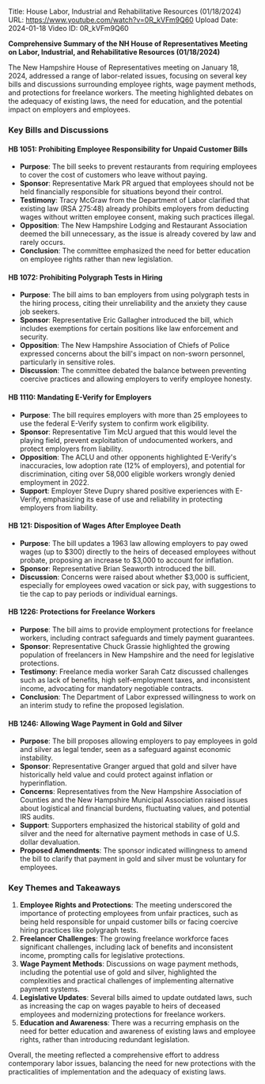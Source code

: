 Title: House Labor, Industrial and Rehabilitative Resources (01/18/2024)
URL: https://www.youtube.com/watch?v=0R_kVFm9Q60
Upload Date: 2024-01-18
Video ID: 0R_kVFm9Q60

**Comprehensive Summary of the NH House of Representatives Meeting on Labor, Industrial, and Rehabilitative Resources (01/18/2024)**

The New Hampshire House of Representatives meeting on January 18, 2024, addressed a range of labor-related issues, focusing on several key bills and discussions surrounding employee rights, wage payment methods, and protections for freelance workers. The meeting highlighted debates on the adequacy of existing laws, the need for education, and the potential impact on employers and employees.

### **Key Bills and Discussions**

#### **HB 1051: Prohibiting Employee Responsibility for Unpaid Customer Bills**
- **Purpose**: The bill seeks to prevent restaurants from requiring employees to cover the cost of customers who leave without paying.
- **Sponsor**: Representative Mark PR argued that employees should not be held financially responsible for situations beyond their control.
- **Testimony**: Tracy McGraw from the Department of Labor clarified that existing law (RSA 275:48) already prohibits employers from deducting wages without written employee consent, making such practices illegal.
- **Opposition**: The New Hampshire Lodging and Restaurant Association deemed the bill unnecessary, as the issue is already covered by law and rarely occurs.
- **Conclusion**: The committee emphasized the need for better education on employee rights rather than new legislation.

#### **HB 1072: Prohibiting Polygraph Tests in Hiring**
- **Purpose**: The bill aims to ban employers from using polygraph tests in the hiring process, citing their unreliability and the anxiety they cause job seekers.
- **Sponsor**: Representative Eric Gallagher introduced the bill, which includes exemptions for certain positions like law enforcement and security.
- **Opposition**: The New Hampshire Association of Chiefs of Police expressed concerns about the bill's impact on non-sworn personnel, particularly in sensitive roles.
- **Discussion**: The committee debated the balance between preventing coercive practices and allowing employers to verify employee honesty.

#### **HB 1110: Mandating E-Verify for Employers**
- **Purpose**: The bill requires employers with more than 25 employees to use the federal E-Verify system to confirm work eligibility.
- **Sponsor**: Representative Tim McU argued that this would level the playing field, prevent exploitation of undocumented workers, and protect employers from liability.
- **Opposition**: The ACLU and other opponents highlighted E-Verify's inaccuracies, low adoption rate (12% of employers), and potential for discrimination, citing over 58,000 eligible workers wrongly denied employment in 2022.
- **Support**: Employer Steve Dupry shared positive experiences with E-Verify, emphasizing its ease of use and reliability in protecting employers from liability.

#### **HB 121: Disposition of Wages After Employee Death**
- **Purpose**: The bill updates a 1963 law allowing employers to pay owed wages (up to $300) directly to the heirs of deceased employees without probate, proposing an increase to $3,000 to account for inflation.
- **Sponsor**: Representative Brian Seaworth introduced the bill.
- **Discussion**: Concerns were raised about whether $3,000 is sufficient, especially for employees owed vacation or sick pay, with suggestions to tie the cap to pay periods or individual earnings.

#### **HB 1226: Protections for Freelance Workers**
- **Purpose**: The bill aims to provide employment protections for freelance workers, including contract safeguards and timely payment guarantees.
- **Sponsor**: Representative Chuck Grassie highlighted the growing population of freelancers in New Hampshire and the need for legislative protections.
- **Testimony**: Freelance media worker Sarah Catz discussed challenges such as lack of benefits, high self-employment taxes, and inconsistent income, advocating for mandatory negotiable contracts.
- **Conclusion**: The Department of Labor expressed willingness to work on an interim study to refine the proposed legislation.

#### **HB 1246: Allowing Wage Payment in Gold and Silver**
- **Purpose**: The bill proposes allowing employers to pay employees in gold and silver as legal tender, seen as a safeguard against economic instability.
- **Sponsor**: Representative Granger argued that gold and silver have historically held value and could protect against inflation or hyperinflation.
- **Concerns**: Representatives from the New Hampshire Association of Counties and the New Hampshire Municipal Association raised issues about logistical and financial burdens, fluctuating values, and potential IRS audits.
- **Support**: Supporters emphasized the historical stability of gold and silver and the need for alternative payment methods in case of U.S. dollar devaluation.
- **Proposed Amendments**: The sponsor indicated willingness to amend the bill to clarify that payment in gold and silver must be voluntary for employees.

### **Key Themes and Takeaways**
1. **Employee Rights and Protections**: The meeting underscored the importance of protecting employees from unfair practices, such as being held responsible for unpaid customer bills or facing coercive hiring practices like polygraph tests.
2. **Freelancer Challenges**: The growing freelance workforce faces significant challenges, including lack of benefits and inconsistent income, prompting calls for legislative protections.
3. **Wage Payment Methods**: Discussions on wage payment methods, including the potential use of gold and silver, highlighted the complexities and practical challenges of implementing alternative payment systems.
4. **Legislative Updates**: Several bills aimed to update outdated laws, such as increasing the cap on wages payable to heirs of deceased employees and modernizing protections for freelance workers.
5. **Education and Awareness**: There was a recurring emphasis on the need for better education and awareness of existing laws and employee rights, rather than introducing redundant legislation.

Overall, the meeting reflected a comprehensive effort to address contemporary labor issues, balancing the need for new protections with the practicalities of implementation and the adequacy of existing laws.